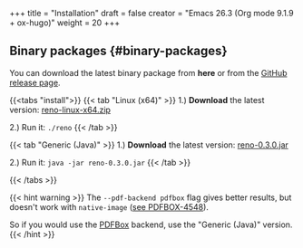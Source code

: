 +++
title = "Installation"
draft = false
creator = "Emacs 26.3 (Org mode 9.1.9 + ox-hugo)"
weight = 20
+++

## Binary packages {#binary-packages}

You can download the latest binary package from ****here**** or from the [GitHub release page](https://github.com/j-keck/reno/releases).

{{<tabs "install">}}
{{< tab "Linux (x64)" >}}
  1.) ****Download**** the latest version: [reno-linux-x64.zip](https://github.com/j-keck/reno/releases/download/v0.3.0/reno-linux-x64.zip)

  2.) Run it:  `./reno`
{{< /tab >}}

{{< tab "Generic (Java)" >}}
  1.) ****Download**** the latest version: [reno-0.3.0.jar](https://github.com/j-keck/reno/releases/download/v0.3.0/reno-0.3.0.jar)

  2.) Run it:  `java -jar reno-0.3.0.jar`
{{< /tab >}}

{{< /tabs >}}

{{< hint warning >}}
The `--pdf-backend pdfbox` flag gives better results, but doesn't work with `native-image` ([see PDFBOX-4548](https://issues.apache.org/jira/browse/PDFBOX-4548)).

So if you would use the [PDFBox](https://pdfbox.apache.org/) backend, use the "Generic (Java)" version.
{{< /hint >}}
